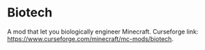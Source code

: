 # Biotech
A mod that let you biologically engineer Minecraft.
Curseforge link: https://www.curseforge.com/minecraft/mc-mods/biotech.
